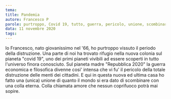 ```yaml
---
tema:
title: Pandemia
autore: Francesco P
parole: purtroppo, Covid 19, tutto, guerra, pericolo, unione, scombinare, colla, coprifuoco
data: 11 novembre 2020
tags: 
---
```

Io Francesco, nato giovanissimo nel '66, ho purtroppo vissuto il periodo della distruzione.
Una parte di noi ha trovato rifugio nella nuova colonia sul pianeta "covid 19", uno dei primi pianeti vivibili ad essere scoperti in tutto l'universo finora conosciuto.
Sul pianeta madre "Repubblica 2020" la guerra economica e filosofica divenne cosi' intensa che vi fu' il pericolo della totale distruzione delle menti dei cittadini.
E qui in questa nuova ed ultima casa ho fatto una (unica) unione di quanto il mondo si era dato di scombinare con una colla eterna. Colla chiamata amore che nessun coprifuoco potrà mai sopire.